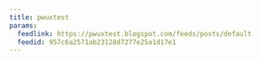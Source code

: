 ```yaml
---
title: pwuxtest
params:
  feedlink: https://pwuxtest.blogspot.com/feeds/posts/default
  feedid: 957c6a2571ab23128d7277e25a1d17e1
---
```

